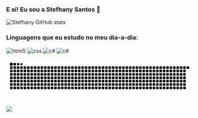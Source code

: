 ### E aí! Eu sou a Stefhany Santos 🤚 

![Stefhany GitHub stats](https://github-readme-stats.vercel.app/api?username=SUMME3R&show_icons=true&theme=dark)</br>

### Linguagens que eu estudo no meu dia-a-dia:

<div style="display: inline_block">
<img align="center" alt="html5" src="https://img.shields.io/badge/HTML5-E34F26?style=for-the-badge&logo=html5&logoColor=white">
<img align="center" alt="css" src="https://img.shields.io/badge/CSS3-1572B6?style=for-the-badge&logo=css3&logoColor=white">
<img align="center" alt="c#" src="https://img.shields.io/badge/C%23-239120?style=for-the-badge&logo=c-sharp&logoColor=white">
<img align="center" alt="c#" src="https://img.shields.io/badge/MySQL-00000F?style=for-the-badge&logo=mysql&logoColor=white">
</div> 


![Snake animation](https://github.com/SUMME3R/SUMME3R/blob/output/github-contribution-grid-snake.svg)

![](https://komarev.com/ghpvc/?username=SUMME3R&color=brightgreen&label=flat-VISUALIZAÇÕES)
